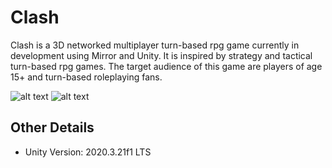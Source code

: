 # Clash

Clash is a 3D networked multiplayer turn-based rpg game currently in development using Mirror and Unity. It is inspired by strategy and tactical turn-based rpg games. The target audience of this game are players of age 15+ and turn-based roleplaying fans.

![alt text](https://i.imgur.com/8T2Mwyk.png)
![alt text](https://i.imgur.com/WIZQzSY.png)

## Other Details
- Unity Version: 2020.3.21f1 LTS
